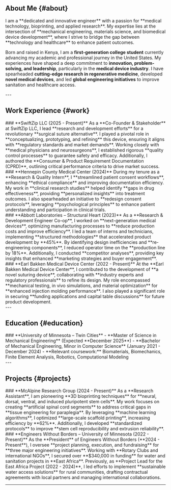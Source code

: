 ## About Me {#about}
<section>
I am a **dedicated and innovative engineer** with a passion for **medical technology, bioprinting, and applied research**. My expertise lies at the intersection of **mechanical engineering, materials science, and biomedical device development**, where I strive to bridge the gap between **technology and healthcare** to enhance patient outcomes. 

Born and raised in Kenya, I am a **first-generation college student** currently advancing my academic and professional journey in the United States. My experiences have shaped a deep commitment to **innovation, problem-solving, and leadership**, particularly in the **medical device industry**. I have spearheaded **cutting-edge research in regenerative medicine**, developed **novel medical devices**, and led **global engineering initiatives** to improve sanitation and healthcare access.
</section>
---

## Work Experience {#work}
<section>
### **SwiftZip LLC (2025 - Present)**
As a **Co-Founder & Stakeholder** at SwiftZip LLC, I lead **research and development efforts** for a revolutionary **surgical suture alternative**. I played a pivotal role in **conceptualizing, prototyping, and refining** this device, ensuring it aligns with **regulatory standards and market demands**. Working closely with **medical physicians and neurosurgeons**, I established rigorous **quality control processes** to guarantee safety and efficacy. Additionally, I authored the **Consumer & Product Requirement Documentation (CPRD)**, outlining critical performance criteria to drive market success.
</section>
<section>
### **Hennepin County Medical Center (2024)**
During my tenure as a **Research & Quality Intern**, I **streamlined patient consent workflows**, enhancing **ethical compliance** and improving documentation efficiency. My work in **clinical research studies** helped identify **gaps in drug effectiveness**, providing **personalized insights** into treatment outcomes. I also spearheaded an initiative to **redesign consent protocols**, leveraging **psychological principles** to enhance patient understanding and participation in clinical trials.
</section>
<section>
### **Abbott Laboratories – Structural Heart (2023)**
As a **Research & Development Engineer Co-op**, I worked on **next-generation medical devices**, optimizing manufacturing processes to **reduce production costs and improve efficiency**. I led a team of interns and technicians, implementing **structured methodologies** that accelerated product development by **45%**. By identifying design inefficiencies and **re-engineering components**, I reduced operator time on the **production line by 18%**. Additionally, I conducted **competitor analyses**, providing key insights that enhanced **marketing strategies and buyer engagement**.
</section>
<section>
### **Earl Bakken Medical Device Center (2022 - Present)**
At the **Earl Bakken Medical Device Center**, I contributed to the development of **a novel suturing device**, collaborating with **industry experts and regulatory professionals** to refine its design. My role encompassed **mechanical testing, in vivo simulations, and material optimization** for **enhanced injection molding performance**. I also played a significant role in securing **funding applications and capital table discussions** for future product development.
</section>
---

## Education {#education}
<section>
### **University of Minnesota – Twin Cities**  
- **Master of Science in Mechanical Engineering** (Expected **December 2025**)  
- **Bachelor of Mechanical Engineering, Minor in Computer Science** (January 2021 - December 2024)  
- **Relevant coursework:** Biomaterials, Biomechanics, Finite Element Analysis, Robotics, Computational Modeling
</section>
---

## Projects {#projects}
<section>
### **McAlpine Research Group (2024 - Present)**
As a **Research Assistant**, I am pioneering **3D bioprinting techniques** for **neural, dorsal, ventral, and induced pluripotent stem cells**. My work focuses on creating **artificial spinal cord segments** to address critical gaps in **tissue engineering for paraplegia**. By leveraging **machine learning algorithms**, I optimized **large-scale scaffold printing**, increasing efficiency by **62%**. Additionally, I developed **standardized protocols** to improve **stem cell reproducibility and extrusion reliability**.
</section>
<section>
### **Engineers Without Borders – University of Minnesota (2022 - Present)**
As the **President** of Engineers Without Borders (**2024 - Present**), I oversee **project planning, execution, and fundraising** for **three major engineering initiatives**. Working with **Rotary Clubs and international NGOs**, I secured over **$340,000 in funding** for water and sanitation projects in **East Africa**. Previously, as **Project Lead for the East Africa Project (2022 - 2024)**, I led efforts to implement **sustainable water access solutions** for rural communities, drafting contractual agreements with local partners and managing international collaborations.
</section>

---
